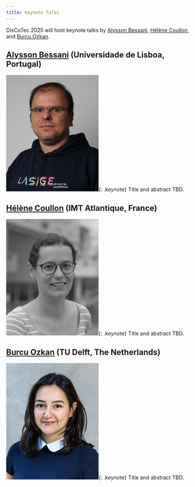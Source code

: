 ```yaml
---
title: Keynote Talks
---
```


DisCoTec 2025 will host keynote talks by [Alysson Bessani](#alysson-bessani), [Hélène Coullon](#hélène-coullon), and [Burcu Ozkan](#burcu-ozkan).

## [Alysson Bessani](https://ciencias.ulisboa.pt/en/perfil/anbessani) (Universidade de Lisboa, Portugal)
![Alysson Bessani](keynote/AlyssonBessani.png){: .keynote}
Title and abstract TBD.
<!-- Date, time, and location TBD. -->

## [Hélène Coullon](http://helene-coullon.fr/) (IMT Atlantique, France)
![Hélène Coullon](keynote/HeleneCoullon.png){: .keynote}
Title and abstract TBD.
<!-- Date, time, and location TBD. -->

## [Burcu Ozkan](https://burcuku.github.io/home/) (TU Delft, The Netherlands)
![Burcu Ozkan](keynote/BurcuOzkan.png){: .keynote}
Title and abstract TBD.
<!-- Date, time, and location TBD. -->
